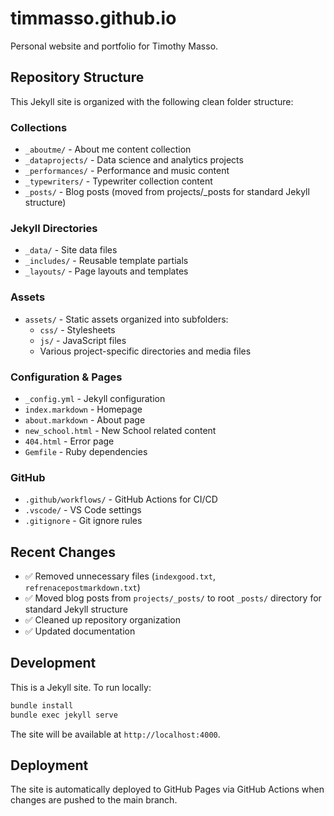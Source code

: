 # timmasso.github.io

Personal website and portfolio for Timothy Masso.

## Repository Structure

This Jekyll site is organized with the following clean folder structure:

### Collections
- `_aboutme/` - About me content collection
- `_dataprojects/` - Data science and analytics projects
- `_performances/` - Performance and music content
- `_typewriters/` - Typewriter collection content
- `_posts/` - Blog posts (moved from projects/_posts for standard Jekyll structure)

### Jekyll Directories
- `_data/` - Site data files
- `_includes/` - Reusable template partials
- `_layouts/` - Page layouts and templates

### Assets
- `assets/` - Static assets organized into subfolders:
  - `css/` - Stylesheets
  - `js/` - JavaScript files
  - Various project-specific directories and media files

### Configuration & Pages
- `_config.yml` - Jekyll configuration
- `index.markdown` - Homepage
- `about.markdown` - About page
- `new_school.html` - New School related content
- `404.html` - Error page
- `Gemfile` - Ruby dependencies

### GitHub
- `.github/workflows/` - GitHub Actions for CI/CD
- `.vscode/` - VS Code settings
- `.gitignore` - Git ignore rules

## Recent Changes

- ✅ Removed unnecessary files (`indexgood.txt`, `refrenacepostmarkdown.txt`)
- ✅ Moved blog posts from `projects/_posts/` to root `_posts/` directory for standard Jekyll structure
- ✅ Cleaned up repository organization
- ✅ Updated documentation

## Development

This is a Jekyll site. To run locally:

```bash
bundle install
bundle exec jekyll serve
```

The site will be available at `http://localhost:4000`.

## Deployment

The site is automatically deployed to GitHub Pages via GitHub Actions when changes are pushed to the main branch.
